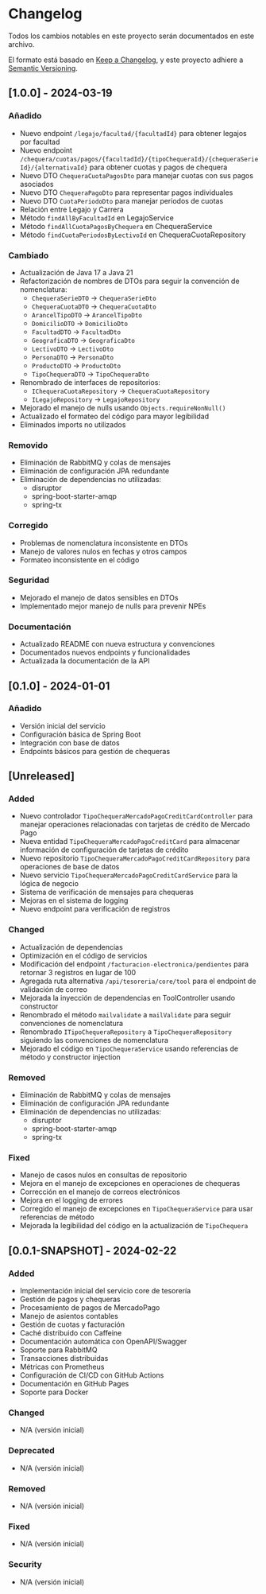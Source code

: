 # Changelog

Todos los cambios notables en este proyecto serán documentados en este archivo.

El formato está basado en [Keep a Changelog](https://keepachangelog.com/es-ES/1.0.0/),
y este proyecto adhiere a [Semantic Versioning](https://semver.org/spec/v2.0.0.html).

## [1.0.0] - 2024-03-19

### Añadido
- Nuevo endpoint `/legajo/facultad/{facultadId}` para obtener legajos por facultad
- Nuevo endpoint `/chequera/cuotas/pagos/{facultadId}/{tipoChequeraId}/{chequeraSerieId}/{alternativaId}` para obtener cuotas y pagos de chequera
- Nuevo DTO `ChequeraCuotaPagosDto` para manejar cuotas con sus pagos asociados
- Nuevo DTO `ChequeraPagoDto` para representar pagos individuales
- Nuevo DTO `CuotaPeriodoDto` para manejar periodos de cuotas
- Relación entre Legajo y Carrera
- Método `findAllByFacultadId` en LegajoService
- Método `findAllCuotaPagosByChequera` en ChequeraService
- Método `findCuotaPeriodosByLectivoId` en ChequeraCuotaRepository

### Cambiado
- Actualización de Java 17 a Java 21
- Refactorización de nombres de DTOs para seguir la convención de nomenclatura:
  - `ChequeraSerieDTO` -> `ChequeraSerieDto`
  - `ChequeraCuotaDTO` -> `ChequeraCuotaDto`
  - `ArancelTipoDTO` -> `ArancelTipoDto`
  - `DomicilioDTO` -> `DomicilioDto`
  - `FacultadDTO` -> `FacultadDto`
  - `GeograficaDTO` -> `GeograficaDto`
  - `LectivoDTO` -> `LectivoDto`
  - `PersonaDTO` -> `PersonaDto`
  - `ProductoDTO` -> `ProductoDto`
  - `TipoChequeraDTO` -> `TipoChequeraDto`
- Renombrado de interfaces de repositorios:
  - `IChequeraCuotaRepository` -> `ChequeraCuotaRepository`
  - `ILegajoRepository` -> `LegajoRepository`
- Mejorado el manejo de nulls usando `Objects.requireNonNull()`
- Actualizado el formateo del código para mayor legibilidad
- Eliminados imports no utilizados

### Removido
- Eliminación de RabbitMQ y colas de mensajes
- Eliminación de configuración JPA redundante
- Eliminación de dependencias no utilizadas:
  - disruptor
  - spring-boot-starter-amqp
  - spring-tx

### Corregido
- Problemas de nomenclatura inconsistente en DTOs
- Manejo de valores nulos en fechas y otros campos
- Formateo inconsistente en el código

### Seguridad
- Mejorado el manejo de datos sensibles en DTOs
- Implementado mejor manejo de nulls para prevenir NPEs

### Documentación
- Actualizado README con nueva estructura y convenciones
- Documentados nuevos endpoints y funcionalidades
- Actualizada la documentación de la API

## [0.1.0] - 2024-01-01
### Añadido
- Versión inicial del servicio
- Configuración básica de Spring Boot
- Integración con base de datos
- Endpoints básicos para gestión de chequeras

## [Unreleased]

### Added
- Nuevo controlador `TipoChequeraMercadoPagoCreditCardController` para manejar operaciones relacionadas con tarjetas de crédito de Mercado Pago
- Nueva entidad `TipoChequeraMercadoPagoCreditCard` para almacenar información de configuración de tarjetas de crédito
- Nuevo repositorio `TipoChequeraMercadoPagoCreditCardRepository` para operaciones de base de datos
- Nuevo servicio `TipoChequeraMercadoPagoCreditCardService` para la lógica de negocio
- Sistema de verificación de mensajes para chequeras
- Mejoras en el sistema de logging
- Nuevo endpoint para verificación de registros

### Changed
- Actualización de dependencias
- Optimización en el código de servicios
- Modificación del endpoint `/facturacion-electronica/pendientes` para retornar 3 registros en lugar de 100
- Agregada ruta alternativa `/api/tesoreria/core/tool` para el endpoint de validación de correo
- Mejorada la inyección de dependencias en ToolController usando constructor
- Renombrado el método `mailvalidate` a `mailValidate` para seguir convenciones de nomenclatura
- Renombrado `ITipoChequeraRepository` a `TipoChequeraRepository` siguiendo las convenciones de nomenclatura
- Mejorado el código en `TipoChequeraService` usando referencias de método y constructor injection

### Removed
- Eliminación de RabbitMQ y colas de mensajes
- Eliminación de configuración JPA redundante
- Eliminación de dependencias no utilizadas:
  - disruptor
  - spring-boot-starter-amqp
  - spring-tx

### Fixed
- Manejo de casos nulos en consultas de repositorio
- Mejora en el manejo de excepciones en operaciones de chequeras
- Corrección en el manejo de correos electrónicos
- Mejora en el logging de errores
- Corregido el manejo de excepciones en `TipoChequeraService` para usar referencias de método
- Mejorada la legibilidad del código en la actualización de `TipoChequera`

## [0.0.1-SNAPSHOT] - 2024-02-22

### Added
- Implementación inicial del servicio core de tesorería
- Gestión de pagos y chequeras
- Procesamiento de pagos de MercadoPago
- Manejo de asientos contables
- Gestión de cuotas y facturación
- Caché distribuido con Caffeine
- Documentación automática con OpenAPI/Swagger
- Soporte para RabbitMQ
- Transacciones distribuidas
- Métricas con Prometheus
- Configuración de CI/CD con GitHub Actions
- Documentación en GitHub Pages
- Soporte para Docker

### Changed
- N/A (versión inicial)

### Deprecated
- N/A (versión inicial)

### Removed
- N/A (versión inicial)

### Fixed
- N/A (versión inicial)

### Security
- N/A (versión inicial) 